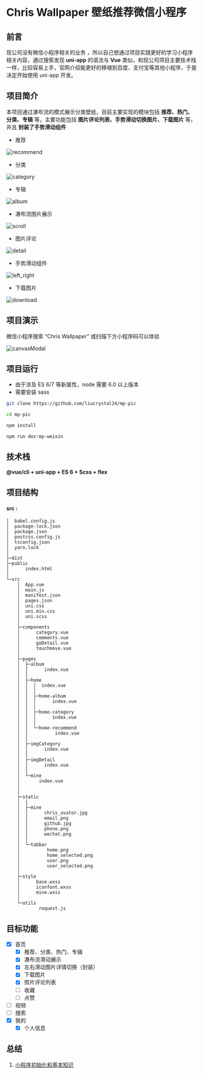 # Chris Wallpaper 壁纸推荐微信小程序

## 前言

现公司没有微信小程序相关的业务 ，所以自己想通过项目实践更好的学习小程序相关内容，通过搜索发现 **uni-app** 的语法与 **Vue** 类似，和现公司项目主要技术栈一样，比较容易上手，官网介绍能更好的移植到百度、支付宝等其他小程序，于是决定开始使用 uni-app 开发。

## 项目简介

本项目通过瀑布流的模式展示分类壁纸，目前主要实现的模块包括 **推荐、热门、分类、专辑** 等，主要功能包括 **图片评论列表、手势滑动切换图片、下载图片** 等，并且 **封装了手势滑动组件**

- 推荐

![recommend](./src/static/readme/recommend.jpg)

- 分类

![category](./src/static/readme/category.jpg)

- 专辑

![album](./src/static/readme/album.jpg)

- 瀑布流图片展示

![scroll](./src/static/readme/scroll.gif)

- 图片评论

![detail](./src/static/readme/detail.gif)

- 手势滑动组件

![left_right](./src/static/readme/left_right.gif)

- 下载图片

![download](./src/static/readme/download.gif)

## 项目演示

微信小程序搜索 “Chris Wallpaper” 或扫描下方小程序码可以体验

![canvasModal](./src/static/readme/chrisWallpaper.jpg)

## 项目运行

- 由于涉及 ES 6/7 等新属性，node 需要 6.0 以上版本
- 需要安装 sass

```bash
git clone https://github.com/liucrystal24/mp-pic

cd mp-pic

npm install

npm run dev:mp-weixin
```

## 技术栈

**@vue/cli + uni-app + ES 6 + Scss + flex**

## 项目结构

#### src :

```tree
│  babel.config.js
│  package-lock.json
│  package.json
│  postcss.config.js
│  tsconfig.json
│  yarn.lock
│
├─dist
├─public
│      index.html
│
└─src
    │  App.vue
    │  main.js
    │  manifest.json
    │  pages.json
    │  uni.css
    │  uni.min.css
    │  uni.scss
    │
    ├─components
    │      category.vue
    │      comments.vue
    │      goDetail.vue
    │      touchmove.vue
    │
    ├─pages
    │  ├─album
    │  │      index.vue
    │  │
    │  ├─home
    │  │  │  index.vue
    │  │  │
    │  │  ├─home-album
    │  │  │      index.vue
    │  │  │
    │  │  ├─home-category
    │  │  │      index.vue
    │  │  │
    │  │  └─home-recommend
    │  │          index.vue
    │  │
    │  ├─imgCategory
    │  │      index.vue
    │  │
    │  ├─imgDetail
    │  │      index.vue
    │  │
    │  └─mine
    │       index.vue
    │
    │
    ├─static
    │  │
    │  ├─mine
    │  │      chris_avator.jpg
    │  │      email.png
    │  │      github.jpg
    │  │      phone.png
    │  │      wechat.png
    │  │
    │  └─tabbar
    │          home.png
    │          home_selected.png
    │          user.png
    │          user_selected.png
    │
    ├─style
    │      base.wxss
    │      iconfont.wxss
    │      mine.wxss
    │
    └─utils
            request.js

```

## 目标功能

- [x] 首页
  - [x] 推荐、分类、热门、专辑
  - [x] 瀑布流滑动展示
  - [x] 左右滑动图片详情切换（封装）
  - [x] 下载图片
  - [x] 照片评论列表
  - [ ] 收藏
  - [ ] 点赞
- [ ] 视频
- [ ] 搜索
- [x] 我的
  - [x] 个人信息

## 总结

1. [小程序初始化和基本知识]()
